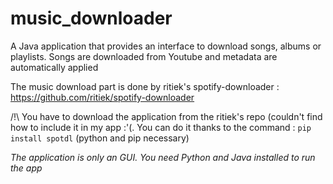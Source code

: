# music_downloader

A Java application that provides an interface to download songs, albums or playlists.
Songs are downloaded from Youtube and metadata are automatically applied

The music download part is done by ritiek's spotify-downloader : https://github.com/ritiek/spotify-downloader

/!\ You have to download the application from the ritiek's repo (couldn't find how to include it in my app :'(.
You can do it thanks to the command : `pip install spotdl` (python and pip necessary)

*The application is only an GUI.*
*You need Python and Java installed to run the app*
